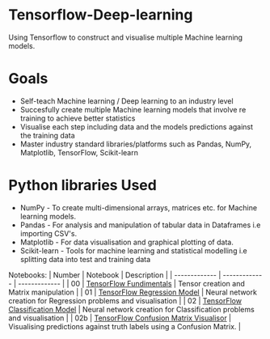 # Tensorflow-Deep-learning
Using Tensorflow to construct and visualise multiple Machine learning models.

# Goals
* Self-teach Machine learning / Deep learning to an industry level
* Succesfully create multiple Machine learning models that involve re training to achieve better statistics
* Visualise each step including data and the models predictions against the training data 
* Master industry standard libraries/platforms such as Pandas, NumPy, Matplotlib, TensorFlow, Scikit-learn

# Python libraries Used
* NumPy - To create multi-dimensional arrays, matrices etc. for Machine learning models.
* Pandas - For analysis and manipulation of tabular data in Dataframes i.e importing CSV's.
* Matplotlib - For data visualisation and graphical plotting of data.
* Scikit-learn - Tools for machine learning and statistical modelling i.e splitting data into test and training data

Notebooks:
| Number | Notebook | Description |
| ------------- | ------------- | ------------- |
| 00 | [TensorFlow Fundimentals](https://github.com/sayeddotexe/Tensorflow-Deep-Learning/blob/main/00_tensorflow_fundamentals.ipynb) | Tensor creation and Matrix manipulation |
| 01  | [TensorFlow Regression Model](https://github.com/sayeddotexe/Tensorflow-Deep-Learning/blob/main/01_neural_network_regression_with_tensorflow.ipynb) | Neural network creation for Regression problems and visualisation |
| 02  | [TensorFlow Classification Model](https://github.com/sayeddotexe/Tensorflow-Deep-Learning/blob/main/02_neural_network_classification_with_tensorflow.ipynb) | Neural network creation for Classification problems and visualisation |
| 02b  | [TensorFlow Confusion Matrix Visualisor](https://github.com/sayeddotexe/Tensorflow-Deep-Learning/blob/main/02b_Confusion_matrix_function.ipynb) | Visualising predictions against truth labels using a Confusion Matrix. |

